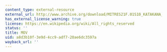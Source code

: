 ```yaml
---
content_type: external-resource
external_url: http://www.archive.org/download/MITRES21F.01S10_KATAKANA_EXERCISES/2a4.mov
has_external_license_warning: true
license: https://en.wikipedia.org/wiki/All_rights_reserved
status: ''
title: MOV
uid: a8d3b10f-3e9d-4cc9-adf7-20ae6dc3597a
wayback_url: ''
---
```

